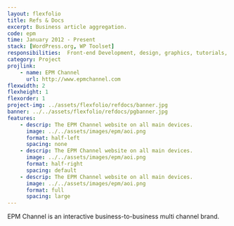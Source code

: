 ```yaml
---
layout: flexfolio
title: Refs & Docs
excerpt: Business article aggregation.
code: epm
time: January 2012 - Present
stack: [WordPress.org, WP Toolset]
responsibilities:  Front-end Development, design, graphics, tutorials, server management
category: Project
projlink:
    - name: EPM Channel
      url: http://www.epmchannel.com
flexwidth: 2
flexheight: 1
flexorder: 1
project-img: ../assets/flexfolio/refdocs/banner.jpg
banner: ../../assets/flexfolio/refdocs/pgbanner.jpg
features:
    - descrip: The EPM Channel website on all main devices.
      image: ../../assets/images/epm/aoi.png
      format: half-left
      spacing: none
    - descrip: The EPM Channel website on all main devices.
      image: ../../assets/images/epm/aoi.png
      format: half-right
      spacing: default
    - descrip: The EPM Channel website on all main devices.
      image: ../../assets/images/epm/aoi.png
      format: full
      spacing: large
---
```

EPM Channel is an interactive business-to-business multi channel brand.
